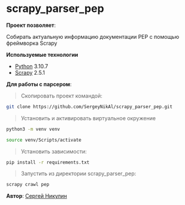 # scrapy_parser_pep

**Проект позволяет**:

Собирать актуальную информацию документации PEP с помощью фреймворка Scrapy

**Используемые технологии**
- [Python](https://www.python.org/) 3.10.7
- [Scrapy](https://scrapy.org/) 2.5.1

**Для работы с парсером**:
>Скопировать проект командой: 
```bash
git clone https://github.com/SergeyNikAl/scrapy_parser_pep.git
```
>Установить и активировать виртуальное окружение
```bash
python3 -m venv venv

source venv/Scripts/activate
```
>Установить зависимости:
```bash
pip install -r requirements.txt
```
>Запустить из директории scrapy_parser_pep:
```bash
scrapy crawl pep
```

**Автор**: [Сергей Никулин](https://github.com/SergeyNikAl)
